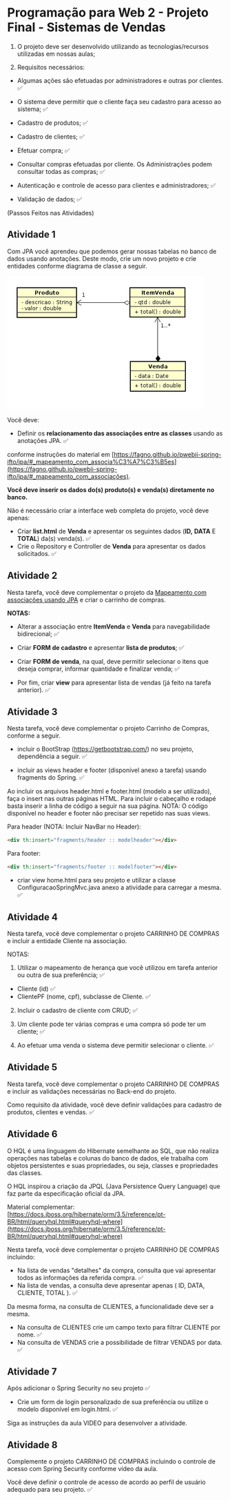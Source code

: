 #  Programação para Web 2 - Projeto Final - Sistemas de Vendas

1) O projeto deve ser desenvolvido utilizando as tecnologias/recursos utilizadas em nossas aulas;

2) Requisitos necessários:

* Algumas ações são efetuadas por administradores e outras por clientes. :white_check_mark:

* O sistema deve permitir que o cliente faça seu cadastro para acesso ao sistema; :white_check_mark:

- Cadastro de produtos; :white_check_mark:

- Cadastro de clientes; :white_check_mark:

- Efetuar compra; :white_check_mark:

- Consultar compras efetuadas por cliente. Os Administrações podem consultar todas as compras; :white_check_mark:

- Autenticação e controle de acesso para clientes e administradores; :white_check_mark:

- Validação de dados; :white_check_mark:

(Passos Feitos nas Atividades)
## Atividade 1

Com JPA você aprendeu que podemos gerar nossas tabelas no banco de dados usando anotações. Deste modo, crie um novo projeto e crie entidades conforme diagrama de classe a seguir.

![Diagrama de Classe](DIAGRAMA_DE_CLASSE.jpg)

Você deve:

* Definir os **relacionamento das associações entre as classes** usando as anotações JPA. :white_check_mark:

conforme instruções do material em [https://fagno.github.io/pwebii-spring-ifto/jpa/#_mapeamento_com_associa%C3%A7%C3%B5es](https://fagno.github.io/pwebii-spring-ifto/jpa/#_mapeamento_com_associações).

**Você deve inserir os dados do(s) produto(s) e venda(s) diretamente no banco.**

Não é necessário criar a interface web completa do projeto, você deve apenas: 

* Criar **list.html** de **Venda** e apresentar os seguintes dados (**ID,** **DATA** E **TOTAL**) da(s) venda(s). :white_check_mark:
* Crie o Repository e Controller de **Venda** para apresentar os dados solicitados. :white_check_mark:

## Atividade 2

Nesta tarefa, você deve complementar o projeto da [Mapeamento com associações usando JPA](https://moodlepalmas.ifto.edu.br/moodle/mod/assign/view.php?id=63417) e criar o carrinho de compras.

**NOTAS:**

* Alterar a associação entre **ItemVenda** e **Venda** para navegabilidade bidirecional; :white_check_mark:

* Criar **FORM de cadastro** e apresentar **lista de produtos**; :white_check_mark:

* Criar **FORM de venda**, na qual, deve permitir selecionar o itens que deseja comprar, informar quantidade e finalizar venda; :white_check_mark:

* Por fim, criar **view** para apresentar lista de vendas (já feito na tarefa anterior). :white_check_mark:

## Atividade 3

Nesta tarefa, você deve complementar o projeto Carrinho de Compras, conforme a seguir.

* incluir o BootStrap (https://getbootstrap.com/) no seu projeto, dependência a seguir. :white_check_mark:

* incluir as views header e footer (disponível anexo a tarefa) usando fragments do Spring. :white_check_mark:

Ao incluir os arquivos header.html e footer.html (modelo a ser utilizado), faça o insert nas outras páginas HTML. Para incluir o cabeçalho e rodapé basta inserir a linha de código a seguir na sua página. NOTA: O código disponível no header e footer não precisar ser repetido nas suas views.

Para header (NOTA: Incluir NavBar no Header):

```html
<div th:insert="fragments/header :: modelheader"></div>
````

Para footer:

```html
<div th:insert="fragments/footer :: modelfooter"></div>
````

*  criar view home.html para seu projeto e utilizar a classe ConfiguracaoSpringMvc.java anexo a atividade para carregar a mesma. :white_check_mark:


## Atividade 4

Nesta tarefa, você deve complementar o projeto CARRINHO DE COMPRAS e incluir a entidade Cliente na associação.

NOTAS: 

1) Utilizar o mapeamento de herança que você utilizou em tarefa anterior ou outra de sua preferência; :white_check_mark:

* Cliente (id) :white_check_mark:
* ClientePF (nome, cpf), subclasse de Cliente. :white_check_mark:

2) Incluir o cadastro de cliente com CRUD; :white_check_mark:

3) Um cliente pode ter várias compras e uma compra só pode ter um cliente; :white_check_mark:

4) Ao efetuar uma venda o sistema deve permitir selecionar o cliente. :white_check_mark:

## Atividade 5

Nesta tarefa, você deve complementar o projeto CARRINHO DE COMPRAS e incluir as validações necessárias no Back-end do projeto.

Como requisito da atividade, você deve definir validações para cadastro de produtos, clientes e vendas. :white_check_mark:

## Atividade 6

O HQL é uma linguagem do Hibernate semelhante ao SQL, que não realiza operações nas tabelas e colunas do banco de dados, ele trabalha com objetos persistentes e suas propriedades, ou seja, classes e propriedades das classes.

O HQL inspirou a criação da JPQL (Java Persistence Query Language) que faz parte da especificação oficial da JPA.

Material complementar: [https://docs.jboss.org/hibernate/orm/3.5/reference/pt-BR/html/queryhql.html#queryhql-where](https://docs.jboss.org/hibernate/orm/3.5/reference/pt-BR/html/queryhql.html#queryhql-where)

Nesta tarefa, você deve complementar o projeto CARRINHO DE COMPRAS incluindo:

* Na lista de vendas "detalhes" da compra, consulta que vai apresentar todos as informações da referida compra. :white_check_mark:
* Na lista de vendas, a consulta deve apresentar apenas ( ID, DATA, CLIENTE, TOTAL ). :white_check_mark:

Da mesma forma, na consulta de CLIENTES, a funcionalidade deve ser a mesma.

* Na consulta de CLIENTES crie um campo texto para filtrar CLIENTE por nome. :white_check_mark:
* Na consulta de VENDAS crie a possibilidade de filtrar VENDAS por data. :white_check_mark:

## Atividade 7

Após adicionar o Spring Security no seu projeto  :white_check_mark:

 * Crie um form de login personalizado de sua preferência ou utilize o modelo disponível em login.html. :white_check_mark:
 
Siga as instruções da aula VIDEO para desenvolver a atividade.

## Atividade 8

Complemente o projeto CARRINHO DE COMPRAS incluindo o controle de acesso com Spring Security conforme vídeo da aula. 

Você deve definir o controle de acesso de acordo ao perfil de usuário adequado para seu projeto.  :white_check_mark:
